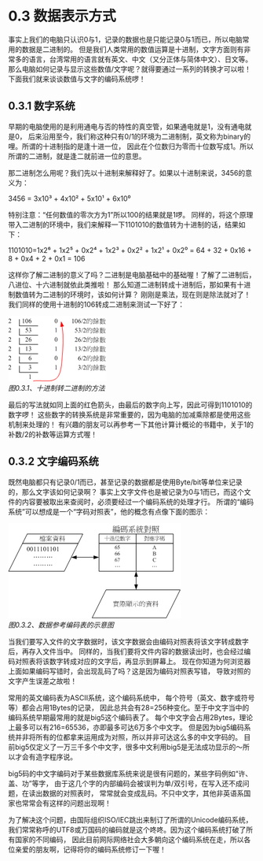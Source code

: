 # 0.3 数据表示方式

事实上我们的电脑只认识0与1，记录的数据也是只能记录0与1而已，所以电脑常用的数据是二进制的。 但是我们人类常用的数值运算是十进制，文字方面则有非常多的语言，台湾常用的语言就有英文、中文（又分正体与简体中文）、日文等。 那么电脑如何记录与显示这些数值/文字呢？就得要通过一系列的转换才可以啦！下面我们就来谈谈数值与文字的编码系统啰！

## 0.3.1 数字系统

早期的电脑使用的是利用通电与否的特性的真空管，如果通电就是1，没有通电就是0， 后来沿用至今，我们称这种只有0/1的环境为二进制制，英文称为binary的哩。所谓的十进制指的是逢十进一位， 因此在个位数归为零而十位数写成1。所以所谓的二进制，就是逢二就前进一位的意思。

那二进制怎么用呢？我们先以十进制来解释好了。如果以十进制来说，3456的意义为：

3456 = 3x10³ + 4x10² + 5x10¹ + 6x10⁰

特别注意：“任何数值的零次方为1”所以100的结果就是1啰。 同样的，将这个原理带入二进制的环境中，我们来解释一下1101010的数值转为十进制的话，结果如下：

1101010=1x2⁶ + 1x2⁵ + 0x2⁴ + 1x2³ + 0x2² + 1x2¹ + 0x2⁰ = 64 + 32 + 0x16 + 8 + 0x4 + 2 + 0x1 = 106

这样你了解二进制的意义了吗？二进制是电脑基础中的基础喔！了解了二进制后，八进位、十六进制就依此类推啦！ 那么知道二进制转成十进制后，那如果有十进制数值转为二进制的环境时，该如何计算？ 刚刚是乘法，现在则是除法就对了！我们同样的使用十进制的106转成二进制来测试一下好了：

![二进制转十进制](/pic/number_01.gif)  
*图0.3.1、十进制转二进制的方法*

最后的写法就如同上面的红色箭头，由最后的数字向上写，因此可得到1101010的数字啰！ 这些数字的转换系统是非常重要的，因为电脑的加减乘除都是使用这些机制来处理的！ 有兴趣的朋友可以再参考一下其他计算计概论的书籍中，关于1的补数/2的补数等运算方式喔！

## 0.3.2 文字编码系统

既然电脑都只有记录0/1而已，甚至记录的数据都是使用Byte/bit等单位来记录的，那么文字该如何记录啊？ 事实上文字文件也是被记录为0与1而已，而这个文件的内容要被取出来查阅时，必须要经过一个编码系统的处理才行。 所谓的“编码系统”可以想成是一个“字码对照表”，他的概念有点像下面的图示：

![编码表](/pic/word_01.gif)  
*图0.3.2、数据参考编码表的示意图*

当我们要写入文件的文字数据时，该文字数据会由编码对照表将该文字转成数字后，再存入文件当中。 同样的，当我们要将文件内容的数据读出时，也会经过编码对照表将该数字转成对应的文字后，再显示到屏幕上。 现在你知道为何浏览器上面如果编码写错时，会出现乱码了吗？这是因为编码对照表写错， 导致对照的文字产生误差之故啦！

常用的英文编码表为ASCII系统，这个编码系统中， 每个符号（英文、数字或符号等）都会占用1Bytes的记录， 因此总共会有28=256种变化。至于中文字当中的编码系统早期最常用的就是big5这个编码表了。 每个中文字会占用2Bytes，理论上最多可以有216=65536，亦即最多可达6万多个中文字。 但是因为big5编码系统并非将所有的位都拿来运用成为对照，所以并非可达这么多的中文字码的。 目前big5仅定义了一万三千多个中文字，很多中文利用big5是无法成功显示的～所以才会有造字程序说。

big5码的中文字编码对于某些数据库系统来说是很有问题的，某些字码例如“许、盖、功”等字， 由于这几个字的内部编码会被误判为单/双引号，在写入还不成问题，在读出数据的对照表时， 常常就会变成乱码。不只中文字，其他非英语系国家也常常会有这样的问题出现啊！

为了解决这个问题，由国际组织ISO/IEC跳出来制订了所谓的Unicode编码系统， 我们常常称呼的UTF8或万国码的编码就是这个咚咚。因为这个编码系统打破了所有国家的不同编码， 因此目前网际网络社会大多朝向这个编码系统在走，所以各位亲爱的朋友啊，记得将你的编码系统修订一下喔！